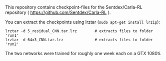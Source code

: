 This repository contains checkpoint-files for the Sentdex/Carla-RL repository ( https://github.com/Sentdex/Carla-RL ).

You can extract the checkpoints using lrztar (`sudo apt-get install lrzip`):
```
lrztar -d 5_residual_CNN.tar.lrz        # extracts files to folder 'run1' 
lrztar -d 64x3_CNN.tar.lrz              # extracts files to folder 'run2'
```

The two networks were trained for roughly one week each on a GTX 1080ti.
